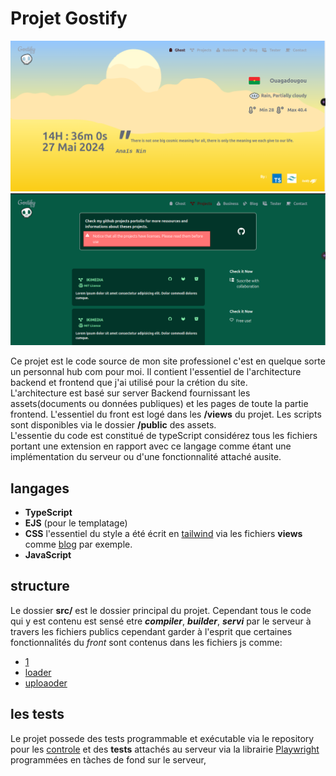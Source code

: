 
# Projet Gostify  

![screen1](/src/public/screen/screen1.png) ![screen2](/src/public/screen/screen2.png)

Ce projet est le code source de mon site professionel c'est en quelque sorte un personnal hub com pour moi. Il contient l'essentiel de l'architecture backend et frontend que j'ai utilisé pour la crétion du site.  
L'architecture est basé sur server Backend fournissant les assets(documents ou données publiques) et les pages de toute la partie frontend. L'essentiel du front est logé dans les **/views** du projet. Les scripts sont disponibles via le dossier **/public** des assets.  
L'essentie du code est constitué de typeScript considérez tous les fichiers portant une extension en rapport avec ce langage comme étant une implémentation du serveur ou d'une fonctionnalité attaché ausite.

## langages

- **TypeScript**
- **EJS** (pour le templatage)
- **CSS** l'essentiel du style a été écrit en [tailwind](https://tailwind.com/) via les fichiers **views** comme [blog](/src/views/blog.ejs) par exemple.
- **JavaScript**

## structure

Le dossier **src/** est le dossier principal du projet. Cependant tous le code qui y est contenu est sensé etre ***compiler***, ***builder***, ***servi*** par le serveur à travers les fichiers publics cependant garder à l'esprit que certaines fonctionnalités du *front* sont contenus dans les fichiers js comme:  

- [1](/src/public/script/1.js)
- [loader](/src/public/script/loader.js)
- [uploaoder](/src/public/script/uploader.js)

## les tests

Le projet possede des tests programmable et exécutable via le repository pour les [controle](https://github.com/) et des **tests** attachés au serveur via la librairie [Playwright](https://playwright.com/) programmées en tàches de fond sur le serveur,
